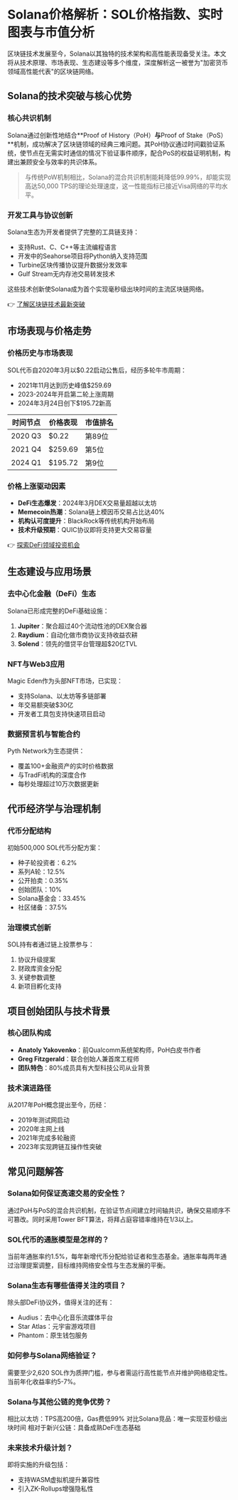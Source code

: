 # Solana价格解析：SOL价格指数、实时图表与市值分析

区块链技术发展至今，Solana以其独特的技术架构和高性能表现备受关注。本文将从技术原理、市场表现、生态建设等多个维度，深度解析这一被誉为"加密货币领域高性能代表"的区块链网络。

## Solana的技术突破与核心优势

### 核心共识机制
Solana通过创新性地结合**Proof of History（PoH）**与**Proof of Stake（PoS）**机制，成功解决了区块链领域的经典三难问题。其PoH协议通过时间戳验证系统，使节点在无需实时通信的情况下验证事件顺序，配合PoS的权益证明机制，构建出兼顾安全与效率的共识体系。

> 与传统PoW机制相比，Solana的混合共识机制能耗降低99.99%，却能实现高达50,000 TPS的理论处理速度，这一性能指标已接近Visa网络的平均水平。

### 开发工具与协议创新
Solana生态为开发者提供了完整的工具链支持：
- 支持Rust、C、C++等主流编程语言
- 开发中的Seahorse项目将Python纳入支持范围
- Turbine区块传播协议提升数据分发效率
- Gulf Stream无内存池交易转发技术

这些技术创新使Solana成为首个实现毫秒级出块时间的主流区块链网络。

👉 [了解区块链技术最新突破](https://bit.ly/okx_welcome)

## 市场表现与价格走势

### 价格历史与市场表现
SOL代币自2020年3月以$0.22启动公售后，经历多轮牛市周期：
- 2021年11月达到历史峰值$259.69
- 2023-2024年开启第二轮上涨周期
- 2024年3月24日创下$195.72新高

| 时间节点 | 价格表现 | 市值排名 |
|---------|----------|----------|
| 2020 Q3 | $0.22    | 第89位   |
| 2021 Q4 | $259.69  | 第5位    |
| 2024 Q1 | $195.72  | 第9位    |

### 价格上涨驱动因素
- **DeFi生态爆发**：2024年3月DEX交易量超越以太坊
- **Memecoin热潮**：Solana链上模因币交易占比达40%
- **机构认可度提升**：BlackRock等传统机构开始布局
- **技术升级预期**：QUIC协议即将支持更大交易容量

👉 [探索DeFi领域投资机会](https://bit.ly/okx_welcome)

## 生态建设与应用场景

### 去中心化金融（DeFi）生态
Solana已形成完整的DeFi基础设施：
1. **Jupiter**：聚合超过40个流动性池的DEX聚合器
2. **Raydium**：自动化做市商协议支持收益农耕
3. **Solend**：领先的借贷平台管理超$20亿TVL

### NFT与Web3应用
Magic Eden作为头部NFT市场，已实现：
- 支持Solana、以太坊等多链部署
- 年交易额突破$30亿
- 开发者工具包支持快速项目启动

### 数据预言机与智能合约
Pyth Network为生态提供：
- 覆盖100+金融资产的实时价格数据
- 与TradFi机构的深度合作
- 每秒处理超过10万次数据更新

## 代币经济学与治理机制

### 代币分配结构
初始500,000 SOL代币分配方案：
- 种子轮投资者：6.2%
- 系列A轮：12.5%
- 公开拍卖：0.35%
- 创始团队：10%
- Solana基金会：33.45%
- 社区储备：37.5%

### 治理模式创新
SOL持有者通过链上投票参与：
1. 协议升级提案
2. 财政库资金分配
3. 关键参数调整
4. 新项目孵化支持

## 项目创始团队与技术背景

### 核心团队构成
- **Anatoly Yakovenko**：前Qualcomm系统架构师，PoH白皮书作者
- **Greg Fitzgerald**：联合创始人兼首席工程师
- **团队特色**：80%成员具有大型科技公司从业背景

### 技术演进路径
从2017年PoH概念提出至今，历经：
- 2019年测试网启动
- 2020年主网上线
- 2021年完成多轮融资
- 2023年实现跨链互操作性突破

## 常见问题解答

### Solana如何保证高速交易的安全性？
通过PoH与PoS的混合共识机制，在验证节点间建立时间轴共识，确保交易顺序不可篡改。同时采用Tower BFT算法，将拜占庭容错率维持在1/3以上。

### SOL代币的通胀模型是怎样的？
当前年通胀率约1.5%，每年新增代币分配给验证者和生态基金。通胀率每两年通过治理提案调整，目标维持网络安全性与生态发展的平衡。

### Solana生态有哪些值得关注的项目？
除头部DeFi协议外，值得关注的还有：
- Audius：去中心化音乐流媒体平台
- Star Atlas：元宇宙游戏项目
- Phantom：原生钱包服务

### 如何参与Solana网络验证？
需要至少2,620 SOL作为质押门槛，参与者需运行高性能节点并维护网络稳定性。当前年化收益率约5-7%。

### Solana与其他公链的竞争优势？
相比以太坊：TPS高200倍，Gas费低99%
对比Solana竞品：唯一实现亚秒级出块时间
相对于新兴公链：具备成熟DeFi生态基础

### 未来技术升级计划？
即将实施的升级包括：
- 支持WASM虚拟机提升兼容性
- 引入ZK-Rollups增强隐私性